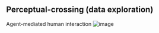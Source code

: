 ## Perceptual-crossing (data exploration)
Agent-mediated human interaction
![image](https://user-images.githubusercontent.com/47460151/151967911-8d913843-b6de-481c-8728-e87ccc7e8072.png)


